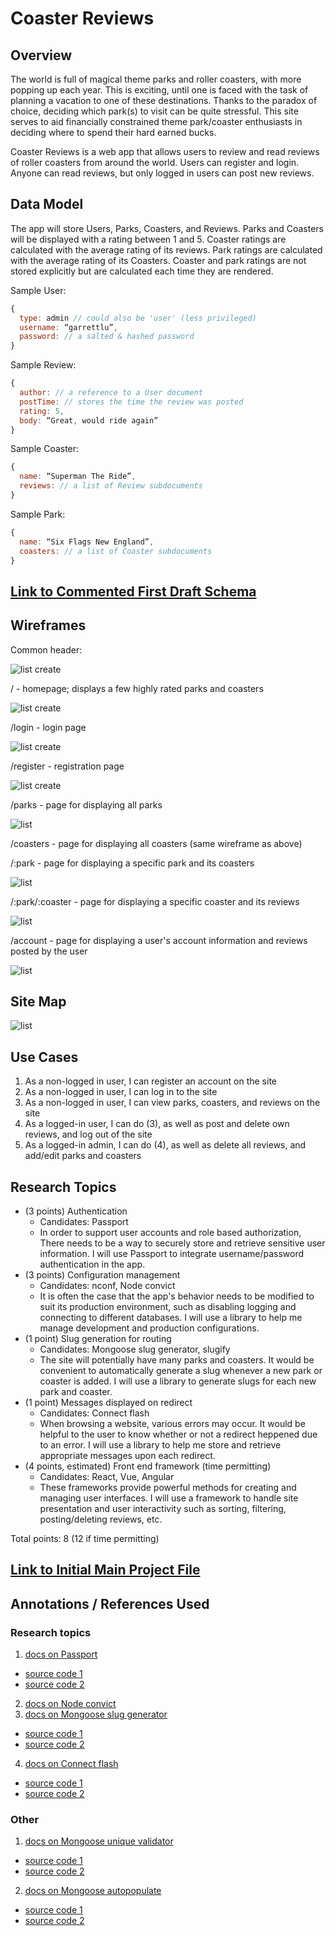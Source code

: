 # Coaster Reviews

## Overview

The world is full of magical theme parks and roller coasters, with more popping up each year. This is exciting, until one is faced with the task of planning a vacation to one of these destinations. Thanks to the paradox of choice, deciding which park(s) to visit can be quite stressful. This site serves to aid financially constrained theme park/coaster enthusiasts in deciding where to spend their hard earned bucks.

Coaster Reviews is a web app that allows users to review and read reviews of roller coasters from around the world. Users can register and login. Anyone can read reviews, but only logged in users can post new reviews.


## Data Model

The app will store Users, Parks, Coasters, and Reviews. Parks and Coasters will be displayed with a rating between 1 and 5. Coaster ratings are calculated with the average rating of its reviews. Park ratings are calculated with the average rating of its Coasters. Coaster and park ratings are not stored explicitly but are calculated each time they are rendered.

Sample User:

```javascript
{
  type: admin // could also be 'user' (less privileged)
  username: “garrettlu”,
  password: // a salted & hashed password
}
```

Sample Review:

```javascript
{
  author: // a reference to a User document
  postTime: // stores the time the review was posted
  rating: 5,
  body: “Great, would ride again”
}
```

Sample Coaster:

```javascript
{
  name: “Superman The Ride”,
  reviews: // a list of Review subdocuments
}
```

Sample Park:

```javascript
{
  name: “Six Flags New England”,
  coasters: // a list of Coaster subdocuments
}
```


## [Link to Commented First Draft Schema](db.js) 


## Wireframes

Common header:

![list create](documentation/header.png)

/ - homepage; displays a few highly rated parks and coasters

![list create](documentation/home.png)

/login - login page

![list create](documentation/login.png)

/register - registration page

![list create](documentation/register.png)

/parks - page for displaying all parks

![list](documentation/parks-coasters.png)

/coasters - page for displaying all coasters (same wireframe as above)

/:park - page for displaying a specific park and its coasters

![list](documentation/park.png)

/:park/:coaster - page for displaying a specific coaster and its reviews

![list](documentation/coaster.png)

/account - page for displaying a user's account information and reviews posted by the user

![list](documentation/account.png)


## Site Map

![list](documentation/sitemap.png)


## Use Cases

1. As a non-logged in user, I can register an account on the site
2. As a non-logged in user, I can log in to the site
3. As a non-logged in user, I can view parks, coasters, and reviews on the site
4. As a logged-in user, I can do (3), as well as post and delete own reviews, and log out of the site
5. As a logged-in admin, I can do (4), as well as delete all reviews, and add/edit parks and coasters


## Research Topics

* (3 points) Authentication
  * Candidates: Passport
  * In order to support user accounts and role based authorization, There needs to be a way to securely store and retrieve sensitive user information. I will use Passport to integrate username/password authentication in the app.
* (3 points) Configuration management
  * Candidates: nconf, Node convict
  * It is often the case that the app's behavior needs to be modified to suit its production environment, such as disabling logging and connecting to different databases. I will use a library to help me manage development and production configurations.
* (1 point) Slug generation for routing
  * Candidates: Mongoose slug generator, slugify
  * The site will potentially have many parks and coasters. It would be convenient to automatically generate a slug whenever a new park or coaster is added. I will use a library to generate slugs for each new park and coaster.
* (1 point) Messages displayed on redirect
  * Candidates: Connect flash
  * When browsing a website, various errors may occur. It would be helpful to the user to know whether or not a redirect heppened due to an error. I will use a library to help me store and retrieve appropriate messages upon each redirect.
* (4 points, estimated) Front end framework (time permitting)
  * Candidates: React, Vue, Angular
  * These frameworks provide powerful methods for creating and managing user interfaces. I will use a framework to handle site presentation and user interactivity such as sorting, filtering, posting/deleting reviews, etc.

Total points: 8 (12 if time permitting)


## [Link to Initial Main Project File](app.js) 


## Annotations / References Used

### Research topics

1. [docs on Passport](http://www.passportjs.org/docs/)
  * [source code 1](https://github.com/nyu-csci-ua-0467-001-fall-2021/gbl254-final-project/blob/9971f39938248aaef7829707f40f2f7dd366a367/auth.js#L22-L30)
  * [source code 2](https://github.com/nyu-csci-ua-0467-001-fall-2021/gbl254-final-project/blob/9971f39938248aaef7829707f40f2f7dd366a367/auth.js#L70-L71)
2. [docs on Node convict](https://www.npmjs.com/package/convict)
3. [docs on Mongoose slug generator](https://www.npmjs.com/package/mongoose-slug-generator)
  * [source code 1](https://github.com/nyu-csci-ua-0467-001-fall-2021/gbl254-final-project/blob/9971f39938248aaef7829707f40f2f7dd366a367/db.js#L7)
  * [source code 2](https://github.com/nyu-csci-ua-0467-001-fall-2021/gbl254-final-project/blob/9971f39938248aaef7829707f40f2f7dd366a367/db.js#L84-L88)
4. [docs on Connect flash](https://www.npmjs.com/package/connect-flash)
  * [source code 1](https://github.com/nyu-csci-ua-0467-001-fall-2021/gbl254-final-project/blob/9971f39938248aaef7829707f40f2f7dd366a367/app.js#L45)
  * [source code 2](https://github.com/nyu-csci-ua-0467-001-fall-2021/gbl254-final-project/blob/9971f39938248aaef7829707f40f2f7dd366a367/app.js#L56)

### Other

1. [docs on Mongoose unique validator](https://www.npmjs.com/package/mongoose-unique-validator)
  * [source code 1](https://github.com/nyu-csci-ua-0467-001-fall-2021/gbl254-final-project/blob/9971f39938248aaef7829707f40f2f7dd366a367/db.js#L30)
  * [source code 2](https://github.com/nyu-csci-ua-0467-001-fall-2021/gbl254-final-project/blob/9971f39938248aaef7829707f40f2f7dd366a367/db.js#L41)
2. [docs on Mongoose autopopulate](https://www.npmjs.com/package/mongoose-autopopulate)
  * [source code 1](https://github.com/nyu-csci-ua-0467-001-fall-2021/gbl254-final-project/blob/9971f39938248aaef7829707f40f2f7dd366a367/db.js#L52)
  * [source code 2](https://github.com/nyu-csci-ua-0467-001-fall-2021/gbl254-final-project/blob/9971f39938248aaef7829707f40f2f7dd366a367/db.js#L67)